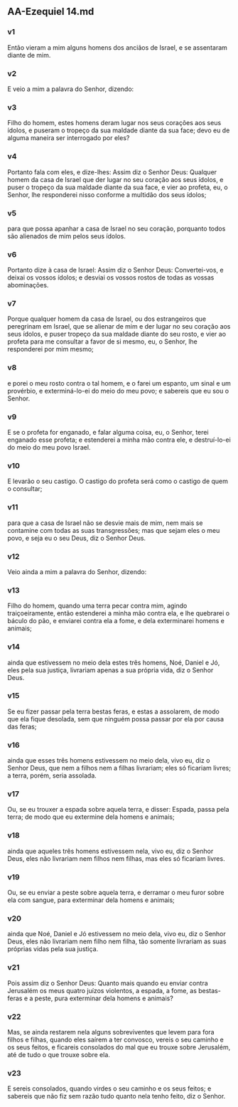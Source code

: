 ## AA-Ezequiel 14.md
### v1
 Então vieram a mim alguns homens dos anciãos de Israel, e se assentaram diante de mim.
### v2
 E veio a mim a palavra do Senhor, dizendo:
### v3
 Filho do homem, estes homens deram lugar nos seus corações aos seus ídolos, e puseram o tropeço da sua maldade diante da sua face; devo eu de alguma maneira ser interrogado por eles?
### v4
 Portanto fala com eles, e dize-lhes: Assim diz o Senhor Deus: Qualquer homem da casa de Israel que der lugar no seu coração aos seus ídolos, e puser o tropeço da sua maldade diante da sua face, e vier ao profeta, eu, o Senhor, lhe responderei nisso conforme a multidão dos seus ídolos;
### v5
 para que possa apanhar a casa de Israel no seu coração, porquanto todos são alienados de mim pelos seus ídolos.
### v6
 Portanto dize à casa de Israel: Assim diz o Senhor Deus: Convertei-vos, e deixai os vossos ídolos; e desviai os vossos rostos de todas as vossas abominações.
### v7
 Porque qualquer homem da casa de Israel, ou dos estrangeiros que peregrinam em Israel, que se alienar de mim e der lugar no seu coração aos seus ídolos, e puser tropeço da sua maldade diante do seu rosto, e vier ao profeta para me consultar a favor de si mesmo, eu, o Senhor, lhe responderei por mim mesmo;
### v8
 e porei o meu rosto contra o tal homem, e o farei um espanto, um sinal e um provérbio, e exterminá-lo-ei do meio do meu povo; e sabereis que eu sou o Senhor.
### v9
 E se o profeta for enganado, e falar alguma coisa, eu, o Senhor, terei enganado esse profeta; e estenderei a minha mão contra ele, e destruí-lo-ei do meio do meu povo Israel.
### v10
 E levarão o seu castigo. O castigo do profeta será como o castigo de quem o consultar;
### v11
 para que a casa de Israel não se desvie mais de mim, nem mais se contamine com todas as suas transgressões; mas que sejam eles o meu povo, e seja eu o seu Deus, diz o Senhor Deus.
### v12
 Veio ainda a mim a palavra do Senhor, dizendo:
### v13
 Filho do homem, quando uma terra pecar contra mim, agindo traiçoeiramente, então estenderei a minha mão contra ela, e lhe quebrarei o báculo do pão, e enviarei contra ela a fome, e dela exterminarei homens e animais;
### v14
 ainda que estivessem no meio dela estes três homens, Noé, Daniel e Jó, eles pela sua justiça, livrariam apenas a sua própria vida, diz o Senhor Deus.
### v15
 Se eu fizer passar pela terra bestas feras, e estas a assolarem, de modo que ela fique desolada, sem que ninguém possa passar por ela por causa das feras;
### v16
 ainda que esses três homens estivessem no meio dela, vivo eu, diz o Senhor Deus, que nem a filhos nem a filhas livrariam; eles só ficariam livres; a terra, porém, seria assolada.
### v17
 Ou, se eu trouxer a espada sobre aquela terra, e disser: Espada, passa pela terra; de modo que eu extermine dela homens e animais;
### v18
 ainda que aqueles três homens estivessem nela, vivo eu, diz o Senhor Deus, eles não livrariam nem filhos nem filhas, mas eles só ficariam livres.
### v19
 Ou, se eu enviar a peste sobre aquela terra, e derramar o meu furor sobre ela com sangue, para exterminar dela homens e animais;
### v20
 ainda que Noé, Daniel e Jó estivessem no meio dela, vivo eu, diz o Senhor Deus, eles não livrariam nem filho nem filha, tão somente livrariam as suas próprias vidas pela sua justiça.
### v21
 Pois assim diz o Senhor Deus: Quanto mais quando eu enviar contra Jerusalém os meus quatro juízos violentos, a espada, a fome, as bestas-feras e a peste, pura exterminar dela homens e animais?
### v22
 Mas, se ainda restarem nela alguns sobreviventes que levem para fora filhos e filhas, quando eles saírem a ter convosco, vereis o seu caminho e os seus feitos, e ficareis consolados do mal que eu trouxe sobre Jerusalém, até de tudo o que trouxe sobre ela.
### v23
 E sereis consolados, quando virdes o seu caminho e os seus feitos; e sabereis que não fiz sem razão tudo quanto nela tenho feito, diz o Senhor.

